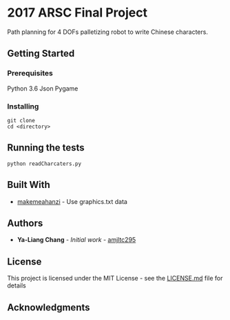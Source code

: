 # 2017 ARSC Final Project
Path planning for 4 DOFs palletizing robot to write Chinese characters.

## Getting Started

### Prerequisites

Python 3.6
Json
Pygame

### Installing

```
git clone 
cd <directory>
```

## Running the tests

```
python readCharcaters.py
```

## Built With

* [makemeahanzi](https://github.com/skishore/makemeahanzi) - Use graphics.txt data

## Authors

* **Ya-Liang Chang** - *Initial work* - [amjltc295](https://github.com/amjltc295)

## License

This project is licensed under the MIT License - see the [LICENSE.md](LICENSE.md) file for details

## Acknowledgments



